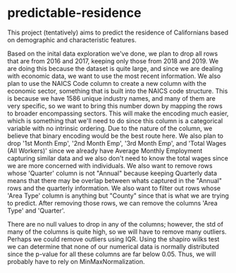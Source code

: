 # predictable-residence
This project (tentatively) aims to predict the residence of Californians based on demographic and characteristic features.

Based on the inital data exploration we've done, we plan to drop all rows that are from 2016 and 2017, keeping only those from 2018 and 2019. We are doing this because the dataset is quite large, and since we are dealing with economic data, we want to use the most recent information. We also plan to use the NAICS Code column to create a new column with the economic sector, something that is built into the NAICS code structure. This is because we have 1586 unique industry names, and many of them are very specific, so we want to bring this number down by mapping the rows to broader encompassing sectors. This will make the encoding much easier, which is something that we'll need to do since this column is a categorical variable with no intrinsic ordering. Due to the nature of the column, we believe that binary encoding would be the best route here. We also plan to drop '1st Month Emp', '2nd Month Emp', '3rd Month Emp', and 'Total Wages (All Workers)' since we already have Average Monthly Employment capturing similar data and we also don't need to know the total wages since we are more concerned with individuals. We also want to remove rows whose 'Quarter' column is not "Annual" because keeping Quarterly data means that there may be overlap between whats captured in the "Annual" rows and the quarterly information. We also want to filter out rows whose 'Area Type' column is anything but "County" since that is what we are trying to predict. After removing those rows, we can remove the columns 'Area Type' and 'Quarter'.   

There are no null values to drop in any of the columns; however, the std of many of the columns is quite high, so we will have to remove many outliers. Perhaps we could remove outliers using IQR. Using the shapiro wilks test we can determine that none of our numerical data is normally distributed since the p-value for all these columns are far below 0.05. Thus, we will probably have to rely on MinMaxNormalization.
